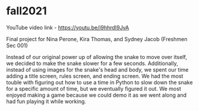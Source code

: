 # fall2021

YouTube video link - https://youtu.be/i9hhrdI9JvA

Final project for Nina Perone, Kira Thomas, and Sydney Jacob (Freshmen Sec 001)

Instead of our original power up of allowing the snake to move over itself, we decided to make the snake slower for a few seconds. Additionally, instead of using images for the snake's head and body, we spent our time adding a title screen, rules screen, and ending screen. We had the most touble with figuring out how to use a time in Python to slow down the snake for a specific amount of time, but we eventually figured it out. We most enjoyed making a game because we could demo it as we went along and had fun playing it while working. 
